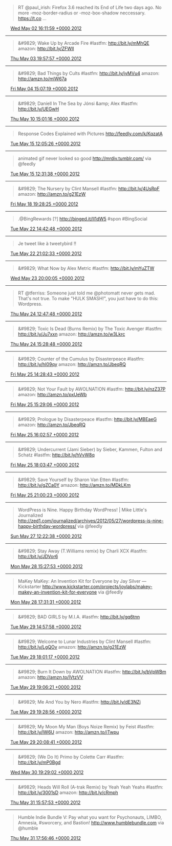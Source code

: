 > RT @paul_irish: Firefox 3.6 reached its End of Life two days ago. No more -moz-border-radius or -moz-box-shadow neccessary. https://t.co ...

<img src="/media/tweet.ico" width="12" /> [Wed May 02 16:11:59 +0000 2012](https://twitter.com/eduplessis/status/197720099216572416)

----

> &amp;#9829; Wake Up by Arcade Fire #lastfm: http://bit.ly/mMhQE amazon: http://bit.ly/ZFWIl

<img src="/media/tweet.ico" width="12" /> [Thu May 03 19:57:57 +0000 2012](https://twitter.com/eduplessis/status/198139351027302400)

----

> &amp;#9829; Bad Things by Cults #lastfm: http://bit.ly/jyMVu4 amazon: http://amzn.to/mlW67a

<img src="/media/tweet.ico" width="12" /> [Fri May 04 15:07:19 +0000 2012](https://twitter.com/eduplessis/status/198428598854631425)

----

> &amp;#9829; Daníell In The Sea by Jónsi &amp;amp; Alex #lastfm: http://bit.ly/UEGwH

<img src="/media/tweet.ico" width="12" /> [Thu May 10 15:01:16 +0000 2012](https://twitter.com/eduplessis/status/200601406237970432)

----

> Response Codes Explained with Pictures http://feedly.com/k/KqzatA

<img src="/media/tweet.ico" width="12" /> [Tue May 15 12:05:26 +0000 2012](https://twitter.com/eduplessis/status/202369095553916931)

----

> animated gif never looked so good http://mrdiv.tumblr.com/ via @feedly

<img src="/media/tweet.ico" width="12" /> [Tue May 15 12:31:38 +0000 2012](https://twitter.com/eduplessis/status/202375688987217921)

----

> &amp;#9829; The Nursery by Clint Mansell #lastfm: http://bit.ly/4UsRpF amazon: http://amzn.to/g21EzW

<img src="/media/tweet.ico" width="12" /> [Fri May 18 19:28:25 +0000 2012](https://twitter.com/eduplessis/status/203567736562008065)

----

> .@BingRewards   [?]   http://binged.it/II1dW5 #spon #BingSocial

<img src="/media/tweet.ico" width="12" /> [Tue May 22 14:42:48 +0000 2012](https://twitter.com/eduplessis/status/204945409758605313)

----

> Je tweet like à tweetybird !!

<img src="/media/tweet.ico" width="12" /> [Tue May 22 21:02:33 +0000 2012](https://twitter.com/eduplessis/status/205040978954960896)

----

> &amp;#9829; What Now by Alex Metric #lastfm: http://bit.ly/mYuZTW

<img src="/media/tweet.ico" width="12" /> [Wed May 23 20:00:05 +0000 2012](https://twitter.com/eduplessis/status/205387645071790080)

----

> RT @tferriss: Someone just told me @photomatt never gets mad. That's not true. To make "HULK SMASH!", you just have to do this: Wordpress.

<img src="/media/tweet.ico" width="12" /> [Thu May 24 12:47:48 +0000 2012](https://twitter.com/eduplessis/status/205641246344093697)

----

> &amp;#9829; Toxic Is Dead (Burns Remix) by The Toxic Avenger #lastfm: http://bit.ly/Ju7xxn amazon: http://amzn.to/w3Lkrc

<img src="/media/tweet.ico" width="12" /> [Thu May 24 15:28:48 +0000 2012](https://twitter.com/eduplessis/status/205681764683886593)

----

> &amp;#9829; Counter of the Cumulus by Disasterpeace #lastfm: http://bit.ly/hI09qy amazon: http://amzn.to/JbeqRQ

<img src="/media/tweet.ico" width="12" /> [Fri May 25 14:28:43 +0000 2012](https://twitter.com/eduplessis/status/206029032532344832)

----

> &amp;#9829; Not Your Fault by AWOLNATION #lastfm: http://bit.ly/nzZ37P amazon: http://amzn.to/pxUeWb

<img src="/media/tweet.ico" width="12" /> [Fri May 25 15:29:06 +0000 2012](https://twitter.com/eduplessis/status/206044227908534272)

----

> &amp;#9829; Prologue by Disasterpeace #lastfm: http://bit.ly/MBEaeG amazon: http://amzn.to/JbeqRQ

<img src="/media/tweet.ico" width="12" /> [Fri May 25 16:02:57 +0000 2012](https://twitter.com/eduplessis/status/206052745273282560)

----

> &amp;#9829; Undercurrent (Jami Sieber) by Sieber, Kammen, Fulton and Schatz #lastfm: http://bit.ly/hVvW8q

<img src="/media/tweet.ico" width="12" /> [Fri May 25 18:03:47 +0000 2012](https://twitter.com/eduplessis/status/206083154908426244)

----

> &amp;#9829; Save Yourself by Sharon Van Etten #lastfm: http://bit.ly/gZCa0Y amazon: http://amzn.to/MDkLKm

<img src="/media/tweet.ico" width="12" /> [Fri May 25 21:00:23 +0000 2012](https://twitter.com/eduplessis/status/206127596004585472)

----

> WordPress is Nine. Happy Birthday WordPress! | Mike Little's Journalized http://zed1.com/journalized/archives/2012/05/27/wordpress-is-nine-happy-birthday-wordpress/ via @feedly

<img src="/media/tweet.ico" width="12" /> [Sun May 27 12:22:38 +0000 2012](https://twitter.com/eduplessis/status/206722075837218816)

----

> &amp;#9829; Stay Away (T.Williams remix) by Charli XCX #lastfm: http://bit.ly/JDVor6

<img src="/media/tweet.ico" width="12" /> [Mon May 28 15:27:53 +0000 2012](https://twitter.com/eduplessis/status/207131085686054913)

----

> MaKey MaKey: An Invention Kit for Everyone by Jay Silver — Kickstarter http://www.kickstarter.com/projects/joylabs/makey-makey-an-invention-kit-for-everyone via @feedly

<img src="/media/tweet.ico" width="12" /> [Mon May 28 17:31:31 +0000 2012](https://twitter.com/eduplessis/status/207162196130672640)

----

> &amp;#9829; BAD GIRLS by M.I.A. #lastfm: http://bit.ly/gq6tnn

<img src="/media/tweet.ico" width="12" /> [Tue May 29 14:57:58 +0000 2012](https://twitter.com/eduplessis/status/207485943140192257)

----

> &amp;#9829; Welcome to Lunar Industries by Clint Mansell #lastfm: http://bit.ly/LgQOv amazon: http://amzn.to/g21EzW

<img src="/media/tweet.ico" width="12" /> [Tue May 29 18:01:17 +0000 2012](https://twitter.com/eduplessis/status/207532074918354944)

----

> &amp;#9829; Burn It Down by AWOLNATION #lastfm: http://bit.ly/bVpWBm amazon: http://amzn.to/lVtzVV

<img src="/media/tweet.ico" width="12" /> [Tue May 29 19:06:21 +0000 2012](https://twitter.com/eduplessis/status/207548452954054658)

----

> &amp;#9829; Me And You by Nero #lastfm: http://bit.ly/dE3NZj

<img src="/media/tweet.ico" width="12" /> [Tue May 29 19:28:56 +0000 2012](https://twitter.com/eduplessis/status/207554136487624704)

----

> &amp;#9829; My Moon My Man (Boys Noize Remix) by Feist #lastfm: http://bit.ly/IW6U amazon: http://amzn.to/iTwpu

<img src="/media/tweet.ico" width="12" /> [Tue May 29 20:08:41 +0000 2012](https://twitter.com/eduplessis/status/207564136270401536)

----

> &amp;#9829; (We Do It) Primo by Colette Carr #lastfm: http://bit.ly/mP0Bgd

<img src="/media/tweet.ico" width="12" /> [Wed May 30 19:29:02 +0000 2012](https://twitter.com/eduplessis/status/207916547409313794)

----

> &amp;#9829; Heads Will Roll (A-trak Remix) by Yeah Yeah Yeahs #lastfm: http://bit.ly/3001sD amazon: http://bit.ly/cRmph

<img src="/media/tweet.ico" width="12" /> [Thu May 31 15:57:53 +0000 2012](https://twitter.com/eduplessis/status/208225797117444096)

----

> Humble Indie Bundle V: Pay what you want for Psychonauts, LIMBO, Amnesia, #sworcery, and Bastion! http://www.humblebundle.com via @humble

<img src="/media/tweet.ico" width="12" /> [Thu May 31 17:56:46 +0000 2012](https://twitter.com/eduplessis/status/208255714538430464)